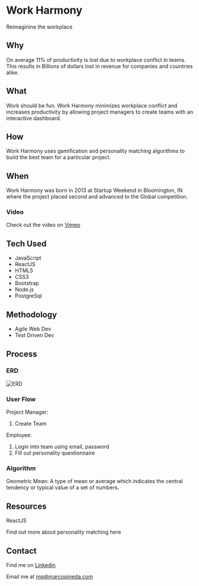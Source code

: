 # Work Harmony 

Reimaginine the workplace

## Why

On average 11% of productivity is lost due to workplace conflict in teams. This results in Billions of dollars lost in revenue for companies and countries alike. 

## What

Work should be fun.
Work Harmony minimizes workplace conflict and increases productivity by allowing project managers to create teams with an interactive dashboard.

## How

Work Harmony uses gamification and personality matching algorithms to build the best team for a particular project. 

## When

Work Harmony was born in 2013 at Startup Weekend in Bloomington, IN where the project placed second and advanced to the Global competition. 

### Video ###

Check out the video on [Vimeo](https://vimeo.com/79741702)

## Tech Used

* JavaScript
* ReactJS
* HTML5
* CSS3
* Bootstrap
* Node.js
* PostgreSql

## Methodology ##

* Agile Web Dev 
* Test Driven Dev

## Process

### ERD ###

![ERD](https://cloud.githubusercontent.com/assets/8691910/11040279/103b5cd2-86d1-11e5-9093-180e68d08d3b.png)

### User Flow ###

Project Manager:

1. Create Team

Employee:

1. Login into team using email, password
2. Fill out personality questionnaire

### Algorithm ###

Geometric Mean: A type of mean or average which indicates the central tendency or typical value of a set of numbers.


## Resources

ReactJS

Find out more about personality matching here 

## Contact

Find me on [Linkedin](http://linkedin/in/pinedamarco)

Email me at mp@marcopineda.com



